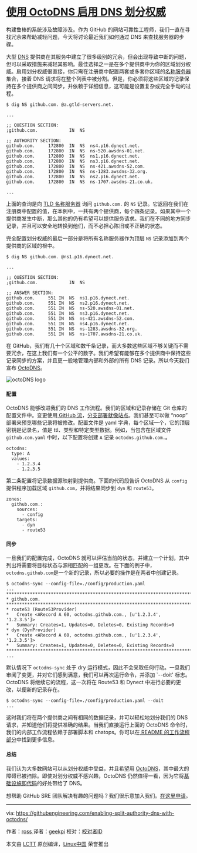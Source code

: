 [使用 OctoDNS 启用 DNS 划分权威][1]
============================================================

构建鲁棒的系统涉及故障涉及。作为 GitHub 的网站可靠性工程师，我们一直在寻找冗余来帮助减轻问题，今天将讨论最近我们如何通过 DNS 来查找服务器的步骤。

大型 [DNS][4] 提供商在其服务中建立了很多级别的冗余，但会出现导致中断的问题，但可以采取措施来减轻其影响。最佳选择之一是在多个提供商中为你的区域划分权威。启用划分权威很直接，你只需在注册商中配置两套或多套你区域的[名称服务器][5]集合，接着 DNS 请求将在整个列表中被分割。但是，你必须将这些区域的记录保持在多个提供商之间同步，并依赖于详细信息，这可能是设置复杂或完全手动的过程。

```
$ dig NS github.com. @a.gtld-servers.net.

...

;; QUESTION SECTION:
;github.com.			IN	NS

;; AUTHORITY SECTION:
github.com.		172800	IN	NS	ns4.p16.dynect.net.
github.com.		172800	IN	NS	ns-520.awsdns-01.net.
github.com.		172800	IN	NS	ns1.p16.dynect.net.
github.com.		172800	IN	NS	ns3.p16.dynect.net.
github.com.		172800	IN	NS	ns-421.awsdns-52.com.
github.com.		172800	IN	NS	ns-1283.awsdns-32.org.
github.com.		172800	IN	NS	ns2.p16.dynect.net.
github.com.		172800	IN	NS	ns-1707.awsdns-21.co.uk.

...

```

上面的查询是向 [TLD 名称服务器][6] 询问 `github.com.` 的 `NS` 记录。它返回在我们在注册商中配置的值，在本例中，一共有两个提供商，每个四条记录。如果其中一个提供商发生中断，那么其他的仍有希望可以提供服务请求。我们在不同的地方同步记录，并且可以安全地转换到他们，而不必担心陈旧或不正确的状态。

完全配置划分权威的最后一部分是将所有名称服务器作为顶层 `NS` 记录添加到两个提供商的区域的根中。

```
$ dig NS github.com. @ns1.p16.dynect.net.

...

;; QUESTION SECTION:
;github.com.			IN	NS

;; ANSWER SECTION:
github.com.		551	IN	NS	ns1.p16.dynect.net.
github.com.		551	IN	NS	ns2.p16.dynect.net.
github.com.		551	IN	NS	ns-520.awsdns-01.net.
github.com.		551	IN	NS	ns3.p16.dynect.net.
github.com.		551	IN	NS	ns-421.awsdns-52.com.
github.com.		551	IN	NS	ns4.p16.dynect.net.
github.com.		551	IN	NS	ns-1283.awsdns-32.org.
github.com.		551	IN	NS	ns-1707.awsdns-21.co.uk.

```

在 GitHub，我们有几十个区域和数千条记录，而大多数这些区域不够关键而不需要冗余，在这上我们有一个公平的数字。我们希望有能够在多个提供商中保持这些记录同步的方案，并且更一般地管理内部和外部的所有 DNS 记录。所以今天我们宣布 [OctoDNS][7]。

![octoDNS logo](https://githubengineering.com/images/enabling-split-authority-dns-with-octodns/octodns-logo.png)

#### 配置

OctoDNS 能够改进我们的 DNS 工作流程。我们的区域和记录存储在 Git 仓库的配置文件中。变更使用[ GitHub 流][8]，[分支部署就像站点][9]。我们甚至可以做 “noop” 部署来预览哪些记录将被修改。配置文件是 yaml 字典，每个区域一个，它的顶层密钥是记录名，值是 ttl、类型和特定类型数据。例如，当包含在区域文件 `github.com.yaml` 中时，以下配置将创建 `A` 记录 `octodns.github.com.`。

```
octodns:
  type: A
  values:
    - 1.2.3.4
    - 1.2.3.5

```

第二条配置将记录数据源映射到提供商。下面的代码段告诉 OctoDNS 从 `config` 提供程序加载区域 `github.com`，并将结果同步到 `dyn` 和 `route53`。

```
zones:
  github.com.:
    sources:
      - config
    targets:
      - dyn
      - route53

```

#### 同步

一旦我们的配置完成，OctoDNS 就可以评估当前的状态，并建立一个计划，其中列出将需要将目标状态与源相匹配的一组更改。在下面的例子中，`octodns.github.com`是一个新的记录，所以必要的操作是在两者中创建记录。

```
$ octodns-sync --config-file=./config/production.yaml
...
********************************************************************************
* github.com.
********************************************************************************
* route53 (Route53Provider)
*   Create <ARecord A 60, octodns.github.com., [u'1.2.3.4', '1.2.3.5']>
*   Summary: Creates=1, Updates=0, Deletes=0, Existing Records=0
* dyn (DynProvider)
*   Create <ARecord A 60, octodns.github.com., [u'1.2.3.4', '1.2.3.5']>
*   Summary: Creates=1, Updates=0, Deletes=0, Existing Records=0
********************************************************************************
...

```

默认情况下 `octodns-sync` 处于 dry 运行模式，因此不会采取任何行动。一旦我们审阅了变更，并对它们感到满意，我们可以再次运行命令，并添加 `--doit' 标志。OctoDNS 将继续它的流程，这一次将在 Route53 和 Dynect 中进行必要的更改，以便新的记录存在。

```
$ octodns-sync --config-file=./config/production.yaml --doit
...

```

这时我们将在两个提供商之间有相同的数据记录，并可以轻松地划分我们的 DNS 请求，并知道他们将提供准确的结果。当我们直接运行上面的 OctoDNS 命令时，我们的内部工作流程依赖于部署脚本和 chatops。你可以在[ README 的工作流程部分][10]中找到更多信息。

#### 总结

我们认为大多数网站可以从划分权威中受益，并且希望用 [OctoDNS][11]，其中最大的障碍已被扫除。即使对划分权威不感兴趣，OctoDNS 仍然值得一看，因为它将[基础设施即代码][12]的好处带给了 DNS。

想帮助 GitHub SRE 团队解决有趣的问题吗？我们很乐意加入我们。[在这里申请][13]。

--------------------------------------------------------------------------------

via: https://githubengineering.com/enabling-split-authority-dns-with-octodns/

作者：[ross ][a]
译者：[geekpi](https://github.com/geekpi)
校对：[校对者ID](https://github.com/校对者ID)

本文由 [LCTT](https://github.com/LCTT/TranslateProject) 原创编译，[Linux中国](https://linux.cn/) 荣誉推出

[a]:https://github.com/ross
[1]:https://githubengineering.com/enabling-split-authority-dns-with-octodns/
[2]:https://github.com/ross
[3]:https://github.com/ross
[4]:https://en.wikipedia.org/wiki/Domain_Name_System
[5]:https://en.wikipedia.org/wiki/Name_server
[6]:https://en.wikipedia.org/wiki/Top-level_domain
[7]:https://github.com/github/octodns/
[8]:https://guides.github.com/introduction/flow/
[9]:https://githubengineering.com/deploying-branches-to-github-com/
[10]:https://github.com/github/octodns#workflow
[11]:https://github.com/github/octodns/
[12]:https://en.wikipedia.org/wiki/Infrastructure_as_Code
[13]:https://boards.greenhouse.io/github/jobs/669805#.WPVqJlPyvUI
